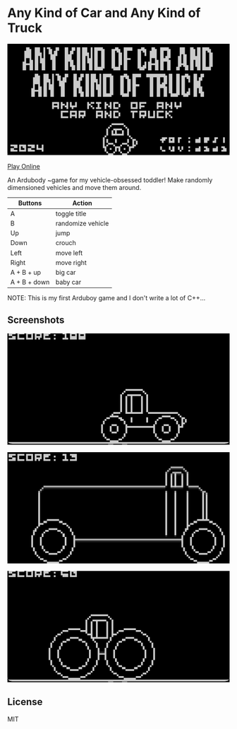 # Any Kind of Car and Any Kind of Truck

![Any Kind of Car and Any Kind of Truck](screenshots/title.png)

[Play Online](https://tiberiusbrown.github.io/Ardens/player.html?file=https://github.com/rocktronica/any-kind-of-car-and-any-kind-of-truck/raw/main/any-kind-of-car-and-any-kind-of-truck.ino.hex)

An Ardubody ~game for my vehicle-obsessed toddler! Make randomly dimensioned vehicles and move them around.

| Buttons | Action |
| -- | -- |
| A | toggle title |
| B | randomize vehicle |
| Up | jump |
| Down | crouch |
| Left | move left |
| Right | move right |
| A + B + up | big car |
| A + B + down | baby car |

NOTE: This is my first Arduboy game and I don't write a lot of C++...

## Screenshots

![Good car](screenshots/goodcar.png)

![Long car](screenshots/long.png)

![Tractor w/ big ol wheels](screenshots/tractor.png)

## License

MIT